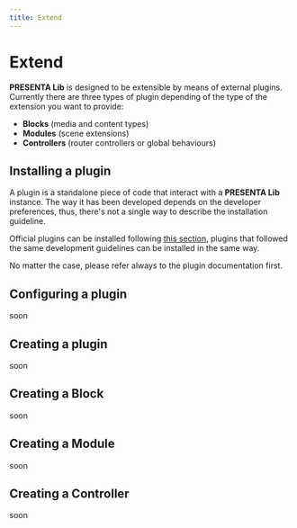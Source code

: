 ```yaml
---
title: Extend
---
```


# Extend

**PRESENTA Lib** is designed to be extensible by means of external plugins. Currently there are three types of plugin depending of the type of the extension you want to provide:

- **Blocks** (media and content types)
- **Modules** (scene extensions)
- **Controllers** (router controllers or global behaviours)



## Installing a plugin

A plugin is a standalone piece of code that interact with a **PRESENTA Lib** instance. The way it has been developed depends on the developer preferences, thus, there's not a single way to describe the installation guideline.

Official plugins can be installed following [this section](/plugins/installation), plugins that followed the same development guidelines can be installed in the same way.

No matter the case, please refer always to the plugin documentation first.



## Configuring a plugin

soon

## Creating a plugin

soon

## Creating a Block

soon

## Creating a Module

soon

## Creating a Controller

soon



##